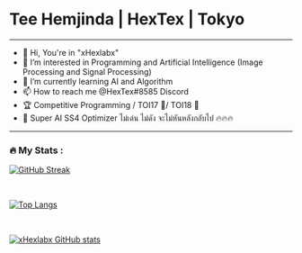 # Tee Hemjinda | HexTex | Tokyo

<hr>

- 👋 Hi, You're in "xHexlabx" 
- 👀 I’m interested in Programming and Artificial Intelligence (Image Processing and Signal Processing)
- 🌱 I’m currently learning AI and Algorithm
- 📫 How to reach me @HexTex#8585 Discord
- 🏆 Competitive Programming / TOI17 🥉/ TOI18 🥇
- 🤖 Super AI SS4 Optimizer ไม่เด่น ไม่ดัง จะไม่หันหลังกลับไป 🔥🔥🔥

<hr>



### :fire: My Stats :

<p align = "center">

[![GitHub Streak](http://github-readme-streak-stats.herokuapp.com?user=xHexlabx&theme=meta-light)](https://git.io/streak-stats)
        
</p>

  <br>
  
  [![Top Langs](https://github-readme-stats.vercel.app/api/top-langs/?username=xHexlabx&layout=compact&theme=meta-light)](https://github.com/anuraghazra/github-readme-stats)

  <br>
     
  [![xHexlabx GitHub stats](https://github-readme-stats.vercel.app/api?username=xHexlabx)](https://github.com/xHexlabx/github-readme-stats)
    

 
  

  
  



<!---
xHexlabx/xHexlabx is a ✨ special ✨ repository because its `README.md` (this file) appears on your GitHub profile.
You can click the Preview link to take a look at your changes.
--->

